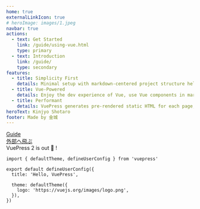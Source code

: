 ```yaml
---
home: true
externalLinkIcon: true
# heroImage: images/1.jpeg
navbar: true
actions:
  - text: Get Started
    link: /guide/using-vue.html
    type: primary
  - text: Introduction
    link: /guide/
    type: secondary
features:
  - title: Simplicity First
    details: Minimal setup with markdown-centered project structure helps you focus on writing.
  - title: Vue-Powered
    details: Enjoy the dev experience of Vue, use Vue components in markdown, and develop custom themes with Vue.
  - title: Performant
    details: VuePress generates pre-rendered static HTML for each page, and runs as an SPA once a page is loaded.
heroText: Kinjyo Shotaro
footer: Made by 金城
---
```



[Guide](./guide/using-vue.md)  
[外部へ飛ぶ](https://github.com/vuepress/vuepress-next)  
VuePress 2 is out :tada: !


```ts{1,6-8}
import { defaultTheme, defineUserConfig } from 'vuepress'

export default defineUserConfig({
  title: 'Hello, VuePress',

  theme: defaultTheme({
    logo: 'https://vuejs.org/images/logo.png',
  }),
})
```
